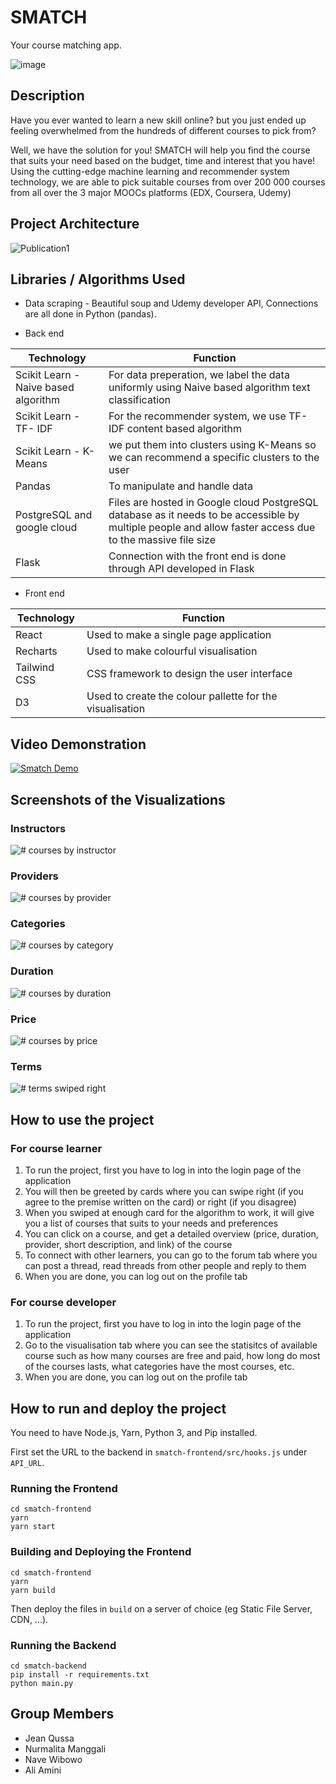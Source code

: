 # SMATCH
Your course matching app.

![image](https://user-images.githubusercontent.com/56160802/158058117-826d9b1f-3e1f-48db-b1be-65582610b507.png)

## Description

Have you ever wanted to learn a new skill online?
but you just ended up feeling overwhelmed from the hundreds of different courses to pick from?

Well, we have the solution for you! SMATCH will help you find the course that suits your need based on the budget, time and interest that you have!
Using the cutting-edge machine learning and recommender system technology, we are able to pick suitable courses from over 200 000 courses from all over 
the 3 major MOOCs platforms (EDX, Coursera, Udemy)

## Project Architecture

![Publication1](https://user-images.githubusercontent.com/56160802/158600383-05f26db1-bf20-44c7-a76b-2e18e429d41f.jpg)

## Libraries / Algorithms Used

- Data scraping 
        - Beautiful soup and Udemy developer API, Connections are all done in Python (pandas). 

- Back end
                
| Technology | Function |
| ------ | ------ |
| Scikit Learn - Naive based algorithm | For data preperation, we label the data uniformly using Naive based algorithm text classification |
| Scikit Learn - TF- IDF | For the recommender system, we use TF-IDF content based algorithm |
| Scikit Learn - K-Means | we put them into clusters using K-Means so we can recommend a specific clusters to the user |
| Pandas | To manipulate and handle data|
| PostgreSQL and google cloud | Files are hosted in Google cloud PostgreSQL database as it needs to be accessible by multiple people and allow faster access due to the massive file size |
| Flask | Connection with the front end is done through API developed in Flask |

- Front end

| Technology | Function |
| ------ | ------ |
| React | Used to make a single page application |
| Recharts | Used to make colourful visualisation |
| Tailwind CSS | CSS framework to design the user interface |
| D3 | Used to create the colour pallette for the visualisation |

## Video Demonstration

[![Smatch Demo](https://img.youtube.com/vi/0ZzlW4w0EsM/0.jpg)](https://www.youtube.com/watch?v=0ZzlW4w0EsM)

## Screenshots of the Visualizations

### Instructors

![# courses by instructor](./screenshots/instructors.png)

### Providers

![# courses by provider](./screenshots/providers.png)

### Categories

![# courses by category](./screenshots/categories.png)

### Duration

![# courses by duration](./screenshots/duration.png)

### Price

![# courses by price](./screenshots/price.png)

### Terms

![# terms swiped right](./screenshots/terms.png)

## How to use the project

### For course learner

1. To run the project, first you have to log in into the login page of the application
2. You will then be greeted by cards where you can swipe right (if you agree to the premise written on the card) or right (if you disagree)
3. When you swiped at enough card for the algorithm to work, it will give you a list of courses that suits to your needs and preferences
4. You can click on a course, and get a detailed overview (price, duration, provider, short description, and link) of the course
5. To connect with other learners, you can go to the forum tab where you can post a thread, read threads from other people and reply to them
6. When you are done, you can log out on the profile tab

### For course developer

1. To run the project, first you have to log in into the login page of the application
2. Go to the visualisation tab where you can see the statisitcs of available course such as how many courses are free and paid, how long do most of the courses lasts, what categories have the most courses, etc.
3. When you are done, you can log out on the profile tab

## How to run and deploy the project

You need to have Node.js, Yarn, Python 3, and Pip installed.

First set the URL to the backend in `smatch-frontend/src/hooks.js` under `API_URL`.

### Running the Frontend

```
cd smatch-frontend
yarn
yarn start
```

### Building and Deploying the Frontend

```
cd smatch-frontend
yarn
yarn build
```

Then deploy the files in `build` on a server of choice (eg Static File Server, CDN, ...).

### Running the Backend

```
cd smatch-backend
pip install -r requirements.txt
python main.py
```

## Group Members
- Jean Qussa
- Nurmalita Manggali
- Nave Wibowo
- Ali Amini
